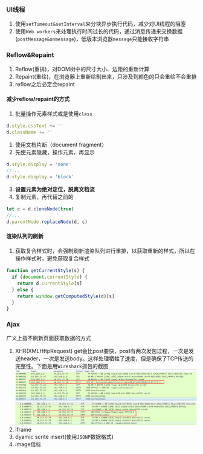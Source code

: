 ### UI线程
1. 使用`setTimeout&setInterval`来分块异步执行代码，减少对UI线程的阻塞
2. 使用`Web workers`来处理执行时间过长的代码，通过消息传递来交换数据(`postMessage&onmessage`)，低版本浏览器`message`只能接收字符串



### **Reflow&Repaint**
1. Reflow(重排)，对DOM树中的尺寸大小、边距的重新计算
2. Repaint(重绘)，在浏览器上重新绘制出来，只涉及到颜色的只会重绘不会重排
3. reflow之后必定会repaint
#### 减少reflow/repaint的方式
1. 批量操作元素样式或是使用`class`
```js
d.style.cssText += ''
d.className += ''
```
1. 使用文档片断（document fragment）
2. 先使元素隐藏，操作元素，再显示
```js
d.style.display = 'none'
//...
d.style.display = 'block'
```
3. **设置元素为绝对定位，脱离文档流**
4. 复制元素，再代替之前的
```js
let c = d.cloneNode(true)
//...
d.parentNode.replaceNode(d, c)
```
#### 渲染队列的刷新
1. 获取复合样式时，会强制刷新渲染队列进行重排，以获取重新的样式，所以在操作样式时，避免获取复合样式
```js
function getCurrentStyle(s) {
  if (document.currentStyle) {
    return d.currentStyle[s]
  } else {
    return window.getComputedStyle(d)[s]
  }
}
```

### Ajax
广义上指不刷新页面获取数据的方式
1. XHR(XMLHttpRequest)
get会比post要快，post有两次发包过程，一次是发送header，一次是发送body。这样处理牺牲了速度，但是确保了TCP传送的完整性。下面是用`Wireshark`抓包的截图
![http get](https://github.com/teal-front/code-snippets/blob/master/performance/images/get.png)
![http post](https://github.com/teal-front/code-snippets/blob/master/performance/images/post.png)
2. iframe
3. dyamic scrite insert(使用`JSONP`数据格式)
4. image信标
